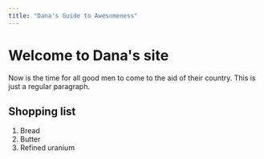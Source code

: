 ```yaml
---
title: "Dana's Guide to Awesomeness"
---
```


# Welcome to Dana's site

Now is the time for all good men to come to the aid of their country. This is just a regular paragraph.

## Shopping list

1. Bread
2. Butter
3. Refined uranium
